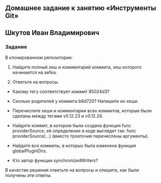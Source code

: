 ## Домашнее задание к занятию «Инструменты Git»

## Шкутов Иван Владимирович

### Задание

В клонированном репозитории:

1. Найдите полный хеш и комментарий коммита, хеш которого начинается на aefea.

2. Ответьте на вопросы.
   
- Какому тегу соответствует коммит 85024d3?
 
- Сколько родителей у коммита b8d720? Напишите их хеши.

- Перечислите хеши и комментарии всех коммитов, которые были сделаны между тегами v0.12.23 и v0.12.24.

- Найдите коммит, в котором была создана функция func providerSource, её определение в коде выглядит так: func providerSource(...) (вместо троеточия перечислены аргументы).

- Найдите все коммиты, в которых была изменена функция globalPluginDirs.

- Кто автор функции synchronizedWriters?

В качестве решения ответьте на вопросы и опишите, как были получены эти ответы.

